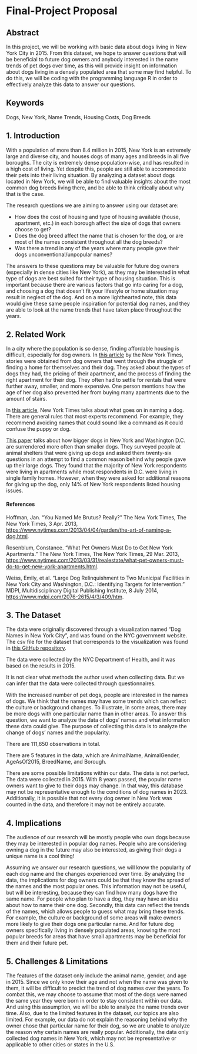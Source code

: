 # Final-Project Proposal
## Abstract  
In this project, we will be working with basic data about dogs living in New York City in 2015. From this dataset, we hope to answer questions that will be beneficial to future dog owners and anybody interested in the name trends of pet dogs over time, as this will provide insight on information about dogs living in a densely populated area that some may find helpful. To do this, we will be coding with the programming language R in order to effectively analyze this data to answer our questions.

## Keywords  
Dogs, New York, Name Trends, Housing Costs, Dog Breeds

## 1. Introduction  
With a population of more than 8.4 million in 2015, New York is an extremely large and diverse city, and houses dogs of many ages and breeds in all five boroughs. The city is extremely dense population-wise, and has resulted in a high cost of living. Yet despite this, people are still able to accommodate their pets into their living situation. By analyzing a dataset about dogs located in New York, we will be able to find valuable insights about the most common dog breeds living there, and be able to think critically about why that is the case.

The research questions we are aiming to answer using our dataset are:
- How does the cost of housing and type of housing available (house, apartment, etc.) in each borough affect the size of dogs that owners choose to get?
- Does the dog breed affect the name that is chosen for the dog, or are most of the names consistent throughout all the dog breeds?
- Was there a trend in any of the years where many people gave their dogs unconventional/unpopular names?

The answers to these questions may be valuable for future dog owners (especially in dense cities like New York), as they may be interested in what type of dogs are best suited for their type of housing situation. This is important because there are various factors that go into caring for a dog, and choosing a dog that doesn’t fit your lifestyle or home situation may result in neglect of the dog. And on a more lighthearted note, this data would give these same people inspiration for potential dog names, and they are able to look at the name trends that have taken place throughout the years.

## 2. Related Work  
In a city where the population is so dense, finding affordable housing is difficult, especially for dog owners. In [this article](https://www.nytimes.com/2013/03/31/realestate/what-pet-owners-must-do-to-get-new-york-apartments.html) by the New York Times, stories were obtained from dog owners that went through the struggle of finding a home for themselves and their dog. They asked about the types of dogs they had, the pricing of their apartment, and the process of finding the right apartment for their dog. They often had to settle for rentals that were further away, smaller, and more expensive. One person mentions how the age of her dog also prevented her from buying many apartments due to the amount of stairs.  

In [this article](https://www.nytimes.com/2013/04/04/garden/the-art-of-naming-a-dog.html), New York Times talks about what goes on in naming a dog. There are general rules that most experts recommend. For example, they recommend avoiding names that could sound like a command as it could confuse the puppy or dog.  

[This paper](https://www.mdpi.com/2076-2615/4/3/409/htm) talks about how bigger dogs in New York and Washington D.C. are surrendered more often than smaller dogs. They surveyed people at animal shelters that were giving up dogs and asked them twenty-six questions in an attempt to find a common reason behind why people gave up their large dogs. They found that the majority of New York respondents were living in apartments while most respondents in D.C. were living in single family homes. However, when they were asked for additional reasons for giving up the dog, only 14% of New York respondents listed housing issues.

#### References  
Hoffman, Jan. “You Named Me Brutus? Really?” The New York Times, The New York Times, 3 Apr. 2013, https://www.nytimes.com/2013/04/04/garden/the-art-of-naming-a-dog.html.

Rosenblum, Constance. “What Pet Owners Must Do to Get New York Apartments.” The New York Times, The New York Times, 29 Mar. 2013, https://www.nytimes.com/2013/03/31/realestate/what-pet-owners-must-do-to-get-new-york-apartments.html.  

Weiss, Emily, et al. “Large Dog Relinquishment to Two Municipal Facilities in New York City and Washington, D.C.: Identifying Targets for Intervention.” MDPI, Multidisciplinary Digital Publishing Institute, 8 July 2014, https://www.mdpi.com/2076-2615/4/3/409/htm.  

## 3. The Dataset  
The data were originally discovered through a visualization named “Dog Names in New York City”, and was found on the NYC government website. The csv file for the dataset that corresponds to the visualization was found in [this GitHub repository](https://github.com/Kaz-A/dog_names/).

The data were collected by the NYC Department of Health, and it was based on the results in 2015.

It is not clear what methods the author used when collecting data. But we can infer that the data were collected through questionnaires.

With the increased number of pet dogs, people are interested in the names of dogs. We think that the names may have some trends which can reflect the culture or background changes. To illustrate, in some areas, there may be more dogs with one particular name than in other areas. To answer this question, we want to analyze the data of dogs’ names and what information these data could give. The purpose of collecting this data is to analyze the change of dogs’ names and the popularity.

There are 111,650 observations in total.

There are 5 features in the data, which are AnimalName, AnimalGender, AgeAsOf2015, BreedName, and Borough.

There are some possible limitations within our data. The data is not perfect. The data were collected in 2015. With 8 years passed, the popular name owners want to give to their dogs may change. In that way, this database may not be representative enough to the conditions of dog names in 2023. Additionally, it is possible that not every dog owner in New York was counted in the data, and therefore it may not be entirely accurate.

## 4. Implications  
The audience of our research will be mostly people who own dogs because they may be interested in popular dog names. People who are considering owning a dog in the future may also be interested, as giving their dogs a unique name is a cool thing!

Assuming we answer our research questions, we will know the popularity of each dog name and the changes experienced over time. By analyzing the data, the implications for dog owners could be that they know the spread of the names and the most popular ones. This information may not be useful, but will be interesting, because they can find how many dogs have the same name. For people who plan to have a dog, they may have an idea about how to name their one dog. Secondly, this data can reflect the trends of the names, which allows people to guess what may bring these trends. For example, the culture or background of some areas will make owners more likely to give their dogs one particular name. And for future dog owners specifically living in densely populated areas, knowing the most popular breeds for areas that have small apartments may be beneficial for them and their future pet.

## 5. Challenges & Limitations  
The features of the dataset only include the animal name, gender, and age in 2015. Since we only know their age and not when the name was given to them, it will be difficult to predict the trend of dog names over the years. To combat this, we may choose to assume that most of the dogs were named the same year they were born in order to stay consistent within our data. And using this assumption, we will be able to analyze the name trends over time. Also, due to the limited features in the dataset, our topics are also limited. For example, our data do not explain the reasoning behind why the owner chose that particular name for their dog, so we are unable to analyze the reason why certain names are really popular. Additionally, the data only collected dog names in New York, which may not be representative or applicable to other cities or states in the U.S.
